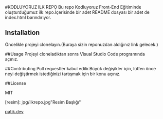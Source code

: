 #KODLUYORUZ ILK REPO
Bu repo Kodluyoruz Front-End Eğitiminde oluşturduğumuz ilk repo.İçerisinde bir adet README dosyası bir adet de index.html barındırıyor.

## Installation
Öncelikle projeyi clonelayın.(Buraya sizin reponuzdan aldığınız link gelecek.)

##Usage
Projeyi cloneladıktan sonra Visual Studio Code programında açınız.

##Contributing
Pull requestler kabul edilir.Büyük değişikler için, lütfen önce neyi değiştirmek istediğinizi tartışmak için bir konu açınız.

##License

MIT

[resim]: jpg/ilkrepo.jpg"Resim Başlığı"

[patik.dev](https://app.patika.devl)

